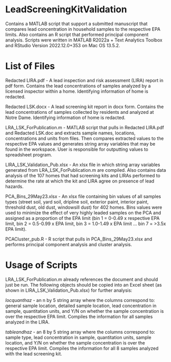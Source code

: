 # LeadScreeningKitValidation
Contains a MATLAB script that support a submitted manuscript that compares lead concentration in household samples to the respective EPA limits. Also contains an R script that performed principal component analysis. Scripts were written in MATLAB R2022a + Text Analytics Toolbox and RStudio Version 2022.12.0+353 on Mac OS 13.5.2.

# List of Files
Redacted LIRA.pdf - A lead inspection and risk assessment (LIRA) report in pdf form. Contains the lead concentrations of samples analyzed by a licensed inspector within a home. Identifying information of home is redacted.

Redacted LSK.docx - A lead screening kit report in docx form. Contains the lead concentrations of samples collected by residents and analyzed at Notre Dame. Identifying information of home is redacted.

LRA_LSK_ForPublication.m - MATLAB script that pulls in Redacted LIRA.pdf and Redacted LSK.doc and extracts sample names, locations, concentrations and units from files. Then compares extracted values to the respective EPA values and generates string array variables that may be found in the workspace. User is responsible for outputting values to spreadsheet program.

LIRA_LSK_Validation_Pub.xlsx - An xlsx file in which string array variables generated from LRA_LSK_ForPublication.m are compiled. Also contains data analysis of the 107 homes that had screening kits and LIRAs performed to determine the rate at which the kit and LIRA agree on presence of lead hazards.

PCA_Bins_29May23.xlsx - An xlsx file containing bin values of all samples types (street soil, yard soil, dripline soil, exterior paint, interior paint, threshold dust, old dust, windowsill dust) for 402 homes. Bins values were used to minimize the effect of very highly leaded samples on the PCA and assigned as a proportion of the EPA limit (bin 1 = 0-0.49 x respective EPA limit, bin 2 = 0.5-0.99 x EPA limit, bin 3 = 1.0-1.49 x EPA limit ... bin 7 = >3.5x EPA limit). 

PCACluster_pub.R - R script that pulls in PCA_Bins_29May23.xlsx and performs principal component analysis and cluster analysis. 

# Usage of Scripts
LRA_LSK_ForPublication.m already references the document and should just be run. The following objects should be copied into an Excel sheet (as shown in LIRA_LSK_Validation_Pub.xlsx) for further analysis:

_locquanthaz_ - an n by 5 string array where the columns correspond to: general sample location, detailed sample location, lead concentration in sample, quantitation units, and Y/N on whether the sample concentration is over the respective EPA limit. Compiles the information for all samples analyzed in the LIRA.

_tableandhaz_ - an 8 by 5 string array where the columns correspond to: sample type, lead concentration in sample, quantitation units, sample location, and Y/N on whether the sample concentration is over the respective EPA limit. Compiles the information for all 8 samples analyzed with the lead screening kit.





